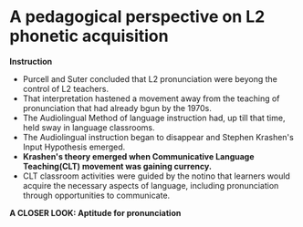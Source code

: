 # A pedagogical perspective on L2 phonetic acquisition
**Instruction**
+ Purcell and Suter concluded that L2 pronunciation were beyong the control of L2 teachers.
+ That interpretation hastened a movement away from the teaching of pronunciation that had already bgun by the 1970s.
+ The Audiolingual Method of language instruction had, up till that time, held sway in language classrooms.
+ The Audiolingual instruction began to disappear and Stephen Krashen's Input Hypothesis emerged.
+ **Krashen's theory emerged when Communicative Language Teaching(CLT) movement was gaining currency.**
+ CLT classroom activities were guided by the notino that learners would acquire the necessary aspects of language, including pronunciation through opportunities to communicate.


**A CLOSER LOOK: Aptitude for pronunciation** 
